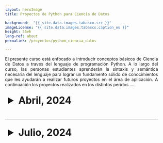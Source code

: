 ```yaml
---
layout: heroImage
title: Proyectos de Python para Ciencia de Datos 

background:  "{{ site.data.images.tabasco.src }}"
imageLicense: "{{ site.data.images.tabasco.caption_es }}"
height: 55vh
lang-ref: about
permalink: /proyectos/python_ciencia_datos

---
```

<style>
  /* Estilo para el resumen (header)*/
  details summary {
    font-size: xx-large;
    color: '#f0f0f0'; 
    padding: 10px; 
    border-radius: 5px; 
    cursor: pointer; /* Cambia el cursor cuando pasa sobre el resumen */
  }


  details[open] summary {
    background-color: "#f0f0f0";
  }


  table {
    width: 100%;
    border-collapse: collapse;
    margin-top: 10px;
  }

  table th {
    background-color: #f2f2f2; 
  }

</style>


<link rel="stylesheet" href="https://fonts.googleapis.com/css2?family=Material+Symbols+Outlined:opsz,wght,FILL,GRAD@20..48,100..700,0..1,-50..200&icon_names=visibility" />

<p style="text-align: justify;">
El presente curso está enfocado a introducir conceptos básicos de Ciencia de Datos a través del lenguaje de programación Python. A lo largo del curso, las personas estudiantes aprenderán la sintaxis y semántica necesaria del lenguaje para lograr un fundamento sólido de conocimientos que les ayudarán a realizar futuros proyectos en el área de aplicación. A continuación los proyectos realizados en los distintos peridos ....
</p>

<details style="margin-bottom: 2rem;">
  <summary><strong>Abril, 2024</strong></summary>
  <table>
    <thead>
      <tr>
        <th>Nombre del proyecto</th>
        <th>Integrantes</th>
        <th>Ver</th>
      </tr>
    </thead>
    <tbody>
      {% for proyecto in site.data.proyectos.python-ciencia-datos-04-24 %}
      <tr>
        <td>{{ proyecto.nombre }}</td>
        <td>{{ proyecto.integrantes }}</td>
        <td><a href="{{ proyecto.link }}" class="material-symbols-outlined">visibility</a></td>
      </tr>
      {% endfor %}
    </tbody>
  </table>
</details>

---

<details>
  <summary><strong>Julio, 2024</strong></summary>
  <table>
    <thead>
      <tr>
        <th>Nombre del proyecto</th>
        <th>Integrantes</th>
        <th>Ver</th>
      </tr>
    </thead>
    <tbody>
      {% for proyecto in site.data.proyectos.python-ciencia-datos-07-24 %}
      <tr>
        <td>{{ proyecto.nombre }}</td>
        <td>{{ proyecto.integrantes }}</td>
        <td><a href="{{ proyecto.link }}" class="material-symbols-outlined">visibility</a></td>
      </tr>
      {% endfor %}
    </tbody>
  </table>
</details>
